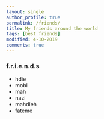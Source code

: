 ```yaml
---
layout: single
author_profile: true
permalink: /friends/
title: My friends around the world
tags: [best friends]
modified: 4-10-2019
comments: true
---
```


### f.r.i.e.n.d.s
* hdie
* mobi
* mah
* nazi
* mahdieh
* fateme

